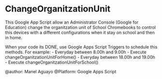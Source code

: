 # ChangeOrganitzationUnit
This Google App Script allow an Administrator Console (Google for Education) change the organitzation unit of School Chromebooks to control this devices with a different configurations when it stay on school and then in home. 

When your code its DONE, use Google Apps Script Triggers to schedule this methods.
For example:
        - Everyday between 8.00h and 9.00h - Execute changeOrganitzationUnitForHome()
        - Everyday between 18.00h and 19.00h - Execute changeOrganitzationUnitForSchool()

@author: Manel Aguayo
@Platform: Google Apps Script
